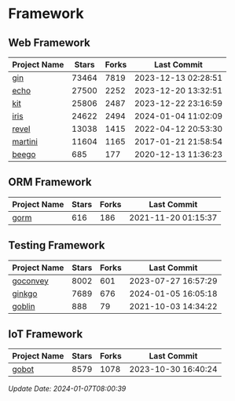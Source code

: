 # Framework

## Web Framework
| Project Name | Stars | Forks | Last Commit |
| ------------ | ----- | ----- | ----------- |
| [gin](https://github.com/gin-gonic/gin) | 73464 | 7819 | 2023-12-13 02:28:51 |
| [echo](https://github.com/labstack/echo) | 27500 | 2252 | 2023-12-20 13:32:51 |
| [kit](https://github.com/go-kit/kit) | 25806 | 2487 | 2023-12-22 23:16:59 |
| [iris](https://github.com/kataras/iris) | 24622 | 2494 | 2024-01-04 11:02:09 |
| [revel](https://github.com/revel/revel) | 13038 | 1415 | 2022-04-12 20:53:30 |
| [martini](https://github.com/go-martini/martini) | 11604 | 1165 | 2017-01-21 21:58:54 |
| [beego](https://github.com/astaxie/beego) | 685 | 177 | 2020-12-13 11:36:23 |

## ORM Framework
| Project Name | Stars | Forks | Last Commit |
| ------------ | ----- | ----- | ----------- |
| [gorm](https://github.com/jinzhu/gorm) | 616 | 186 | 2021-11-20 01:15:37 |

## Testing Framework
| Project Name | Stars | Forks | Last Commit |
| ------------ | ----- | ----- | ----------- |
| [goconvey](https://github.com/smartystreets/goconvey) | 8002 | 601 | 2023-07-27 16:57:29 |
| [ginkgo](https://github.com/onsi/ginkgo) | 7689 | 676 | 2024-01-05 16:05:18 |
| [goblin](https://github.com/franela/goblin) | 888 | 79 | 2021-10-03 14:34:22 |

## IoT Framework
| Project Name | Stars | Forks | Last Commit |
| ------------ | ----- | ----- | ----------- |
| [gobot](https://github.com/hybridgroup/gobot) | 8579 | 1078 | 2023-10-30 16:40:24 |

*Update Date: 2024-01-07T08:00:39*